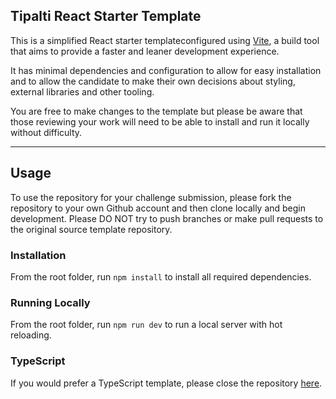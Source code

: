 ## Tipalti React Starter Template

This is a simplified React starter templateconfigured using [Vite](https://vitejs.dev/guide/), a build tool that aims to provide a faster and leaner development experience.

It has minimal dependencies and configuration to allow for easy installation and to allow the candidate to make their own decisions about styling, external libraries and other tooling.

You are free to make changes to the template but please be aware that those reviewing your work will need to be able to install and run it locally without difficulty.

---

## Usage

To use the repository for your challenge submission, please fork the repository to your own Github account and then clone locally and begin development. Please DO NOT try to push branches or make pull requests to the original source template repository.

### Installation

From the root folder, run `npm install` to install all required dependencies.

### Running Locally

From the root folder, run `npm run dev` to run a local server with hot reloading.

### TypeScript

If you would prefer a TypeScript template, please close the repository [here](https://github.com/ruairidhflint/react-template-ts).
